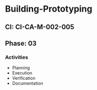 # Building-Prototyping

## CI: CI-CA-M-002-005
## Phase: 03

### Activities
- Planning
- Execution
- Verification
- Documentation
